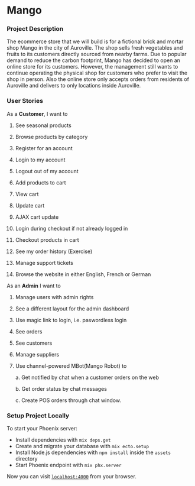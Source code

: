 # Mango

### Project Description

The ecommerce store that we will build is for a fictional brick and mortar
shop Mango in the city of Auroville. The shop sells fresh vegetables and
fruits to its customers directly sourced from nearby farms. Due to popular
demand to reduce the carbon footprint, Mango has decided to open an online
store for its customers. However, the management still wants to continue
operating the physical shop for customers who prefer to visit the shop in
person. Also the online store only accepts orders from residents of Auroville
and delivers to only locations inside Auroville.

### User Stories

As a **Customer**, I want to

1. See seasonal products

2. Browse products by category

3. Register for an account

4. Login to my account

5. Logout out of my account

6. Add products to cart

7. View cart

8. Update cart

9. AJAX cart update

10. Login during checkout if not already logged in

11. Checkout products in cart

12. See my order history (Exercise)

13. Manage support tickets

14. Browse the website in either English, French or German

As an **Admin** I want to

1. Manage users with admin rights

2. See a different layout for the admin dashboard

3. Use magic link to login, i.e. paswordless login

4. See orders

5. See customers

6. Manage suppliers

7. Use channel-powered MBot(Mango Robot) to

   a. Get notified by chat when a customer orders on the web

   b. Get order status by chat messages

   c. Create POS orders through chat window.

### Setup Project Locally

To start your Phoenix server:

- Install dependencies with `mix deps.get`
- Create and migrate your database with `mix ecto.setup`
- Install Node.js dependencies with `npm install` inside the `assets` directory
- Start Phoenix endpoint with `mix phx.server`

Now you can visit [`localhost:4000`](http://localhost:4000) from your browser.
